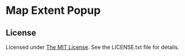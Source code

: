 ﻿Map Extent Popup
================

<!-- [Demo](http://wsdot-gis.github.io/map-extent-popup/) -->

## License ##
Licensed under [The MIT License](http://opensource.org/licenses/MIT). See the LICENSE.txt file for details.
